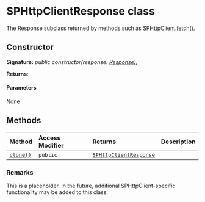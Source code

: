 # SPHttpClientResponse class







The Response subclass returned by methods such as SPHttpClient.fetch().


## Constructor


**Signature:** _public constructor(response: [Response](../../web-apis/class/response.md));_

**Returns**: 



#### Parameters
None





## Methods

| Method	   | Access Modifier | Returns	| Description|
|:-------------|:----|:-------|:-----------|
|[`clone()`](clone-sphttpclientresponse.md)     | `public` | [`SPHttpClientResponse`](../../sp-http/class/sphttpclientresponse.md) |  |





### Remarks

This is a placeholder. In the future, additional SPHttpClient-specific functionality may be added to this class.

